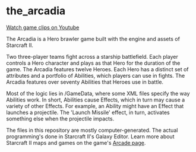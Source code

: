 # the_arcadia

[Watch game clips on Youtube](http://www.youtube.com/thearcadiagame)

The Arcadia is a Hero brawler game built with the engine and assets of Starcraft II.

Two three-player teams fight across a starship battlefield. Each player controls a Hero character and plays as that Hero for the duration of the game. The Arcadia features twelve Heroes. Each Hero has a distinct set of attributes and a portfolio of Abilities, which players can use in fights. The Arcadia features over seventy Abilities that Heroes use in battle.

Most of the logic lies in /GameData, where some XML files specify the way Abilities work. In short, Abilities cause Effects, which in turn may cause a variety of other Effects. For example, an Ability might have an Effect that launches a projectile. The 'Launch Missile' effect, in turn, activates something else when the projectile impacts.

The files in this repository are mostly computer-generated. The actual programming's done in Starcraft II's Galaxy Editor. Learn more about Starcraft II maps and games on the game's [Arcade page](http://us.battle.net/arcade/en/).
